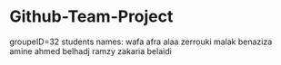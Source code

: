 # Github-Team-Project
groupeID=32
students names:
wafa afra
alaa zerrouki
malak benaziza
amine ahmed belhadj
ramzy zakaria belaidi

